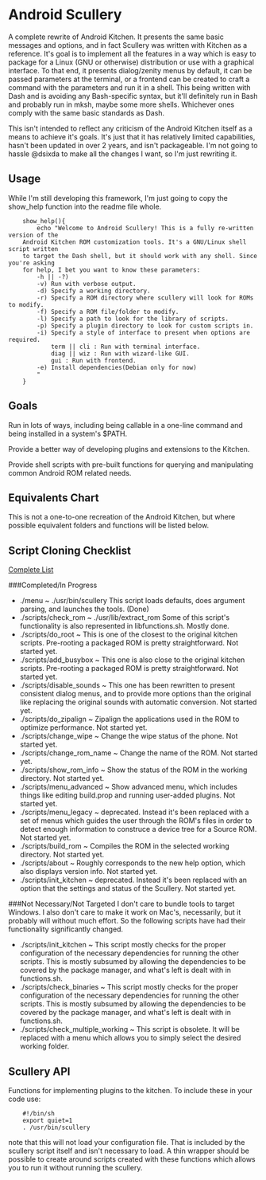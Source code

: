 Android Scullery
================

A complete rewrite of Android Kitchen. It presents the same basic messages and
options, and in fact Scullery was written with Kitchen as a reference. It's goal
is to implement all the features in a way which is easy to package for a Linux
(GNU or otherwise) distribution or use with a graphical interface. To that end,
it presents dialog/zenity menus by default, it can be passed parameters at the
terminal, or a frontend can be created to craft a command with the parameters
and run it in a shell. This being written with Dash and is avoiding any
Bash-specific syntax, but it'll definitely run in Bash and probably run in
mksh, maybe some more shells. Whichever ones comply with the same basic
standards as Dash.

This isn't intended to reflect any criticism of the Android Kitchen itself as a
means to achieve it's goals. It's just that it has relatively limited
capabilities, hasn't been updated in over 2 years, and isn't packageable. I'm
not going to hassle @dsixda to make all the changes I want, so I'm just
rewriting it.

Usage
-----
While I'm still developing this framework, I'm just going to copy the show_help
function into the readme file whole.

        show_help(){
            echo "Welcome to Android Scullery! This is a fully re-written version of the
        Android Kitchen ROM customization tools. It's a GNU/Linux shell script written
        to target the Dash shell, but it should work with any shell. Since you're asking
        for help, I bet you want to know these parameters:
            -h || -?)
            -v) Run with verbose output.
            -d) Specify a working directory.
            -r) Specify a ROM directory where scullery will look for ROMs to modify.
            -f) Specify a ROM file/folder to modify.
            -l) Specify a path to look for the library of scripts.
            -p) Specify a plugin directory to look for custom scripts in.
            -i) Specify a style of interface to present when options are required.
                term || cli : Run with terminal interface.
                diag || wiz : Run with wizard-like GUI.
                gui : Run with frontend.
            -e) Install dependencies(Debian only for now)
            "
        }

Goals
-----
Run in lots of ways, including being callable in a one-line command and being
installed in a system's $PATH.  

Provide a better way of developing plugins and extensions to the Kitchen.  

Provide shell scripts with pre-built functions for querying and manipulating
common Android ROM related needs.  

Equivalents Chart
-----------------
This is not a one-to-one recreation of the Android Kitchen, but where possible
equivalent folders and functions will be listed below.  

Script Cloning Checklist
------------------------

[Complete List](https://github.com/cmotc/android-scullery/blob/master/cloneme.list)

###Completed/In Progress
  * ./menu ~ ./usr/bin/scullery This script loads defaults, does argument
    parsing, and launches the tools. (Done)
  * ./scripts/check\_rom ~ ./usr/lib/extract\_rom Some of this script's
    functionality is also represented in libfunctions.sh. Mostly done.
  * ./scripts/do\_root ~ This is one of the closest to the original kitchen
    scripts. Pre-rooting a packaged ROM is pretty straightforward. Not started
    yet.
  * ./scripts/add\_busybox ~ This one is also close to the original kitchen 
    scripts. Pre-rooting a packaged ROM is pretty straightforward. Not started
    yet.
  * ./scripts/disable\_sounds ~ This one has been rewritten to present
    consistent dialog menus, and to provide more options than the original like
    replacing the original sounds with automatic conversion. Not started yet.
  * ./scripts/do\_zipalign ~ Zipalign the applications used in the ROM to
    optimize performance. Not started yet.
  * ./scripts/change\_wipe ~ Change the wipe status of the phone. Not started
    yet.
  * ./scripts/change\_rom\_name ~ Change the name of the ROM. Not started yet.
  * ./scripts/show\_rom\_info ~ Show the status of the ROM in the working
    directory. Not started yet.
  * ./scripts/menu\_advanced ~ Show advanced menu, which includes things like
    editing build.prop and running user-added plugins. Not started yet.
  * ./scripts/menu\_legacy ~ deprecated. Instead it's been replaced with a set
    of menus which guides the user through the ROM's files in order to detect
    enough information to construce a device tree for a Source ROM. Not started
    yet.
  * ./scripts/build\_rom ~ Compiles the ROM in the selected working directory.
    Not started yet.
  * ./scripts/about ~ Roughly corresponds to the new help option, which also
    displays version info. Not started yet.
  * ./scripts/init\_kitchen ~ deprecated. Instead it's been replaced with an
    option that the settings and status of the Scullery. Not started yet.

###Not Necessary/Not Targeted
I don't care to bundle tools to target Windows. I also don't care to make it
work on Mac's, necessarily, but it probably will without much effort. So the
following scripts have had their functionality significantly changed.

  * ./scripts/init\_kitchen ~ This script mostly checks for the proper
    configuration of the necessary dependencies for running the other scripts.
    This is mostly subsumed by allowing the dependencies to be covered by the
    package manager, and what's left is dealt with in functions.sh.
  * ./scripts/check\_binaries ~ This script mostly checks for the proper
    configuration of the necessary dependencies for running the other scripts.
    This is mostly subsumed by allowing the dependencies to be covered by the
    package manager, and what's left is dealt with in functions.sh.
  * ./scripts/check\_multiple\_working ~ This script is obsolete. It will be
    replaced with a menu which allows you to simply select the desired working
    folder.

Scullery API
------------
Functions for implementing plugins to the kitchen. To include these in your code
use: 

        #!/bin/sh
        export quiet=1
        . /usr/bin/scullery  

note that this will not load your configuration file. That is included by the
scullery script itself and isn't necessary to load. A thin wrapper should be
possible to create around scripts created with these functions which allows you
to run it without running the scullery.
